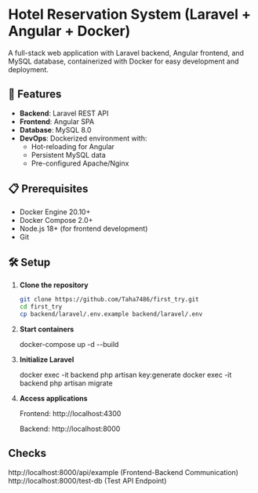 # Hotel Reservation System (Laravel + Angular + Docker)

A full-stack web application with Laravel backend, Angular frontend, and MySQL database, containerized with Docker for easy development and deployment.

## 🚀 Features
- **Backend**: Laravel REST API
- **Frontend**: Angular SPA
- **Database**: MySQL 8.0
- **DevOps**: Dockerized environment with:
  - Hot-reloading for Angular
  - Persistent MySQL data
  - Pre-configured Apache/Nginx

## 📋 Prerequisites
- Docker Engine 20.10+
- Docker Compose 2.0+
- Node.js 18+ (for frontend development)
- Git

## 🛠️ Setup
1. **Clone the repository**
   ```bash
   git clone https://github.com/Taha7486/first_try.git
   cd first_try
   cp backend/laravel/.env.example backend/laravel/.env

2. **Start containers**

   docker-compose up -d --build

3. **Initialize Laravel**

   docker exec -it backend php artisan key:generate
   docker exec -it backend php artisan migrate

4. **Access applications**

    Frontend: http://localhost:4300

    Backend: http://localhost:8000

## Checks
   http://localhost:8000/api/example (Frontend-Backend Communication)
   http://localhost:8000/test-db     (Test API Endpoint)